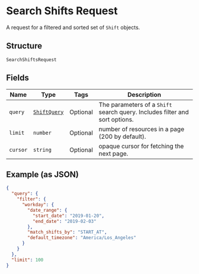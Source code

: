 
# Search Shifts Request

A request for a filtered and sorted set of `Shift` objects.

## Structure

`SearchShiftsRequest`

## Fields

| Name | Type | Tags | Description |
|  --- | --- | --- | --- |
| `query` | [`ShiftQuery`](/doc/models/shift-query.md) | Optional | The parameters of a `Shift` search query. Includes filter and sort options. |
| `limit` | `number` | Optional | number of resources in a page (200 by default). |
| `cursor` | `string` | Optional | opaque cursor for fetching the next page. |

## Example (as JSON)

```json
{
  "query": {
    "filter": {
      "workday": {
        "date_range": {
          "start_date": "2019-01-20",
          "end_date": "2019-02-03"
        },
        "match_shifts_by": "START_AT",
        "default_timezone": "America/Los_Angeles"
      }
    }
  },
  "limit": 100
}
```


